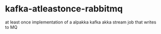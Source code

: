 # kafka-atleastonce-rabbitmq
at least once implementation of a alpakka kafka akka stream job that writes to MQ
